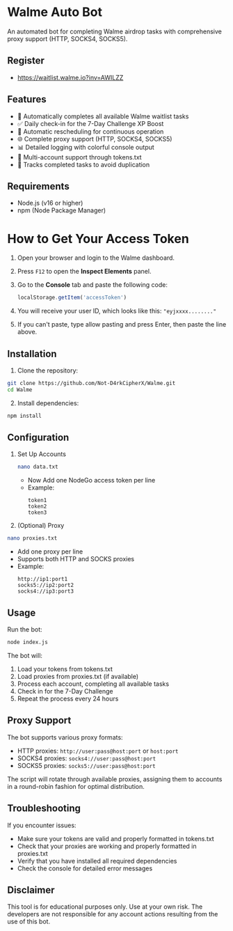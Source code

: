 # Walme Auto Bot

An automated bot for completing Walme airdrop tasks with comprehensive proxy support (HTTP, SOCKS4, SOCKS5).

## Register

- https://waitlist.walme.io?inv=AWILZZ

## Features

- 🚀 Automatically completes all available Walme waitlist tasks
- ✅ Daily check-in for the 7-Day Challenge XP Boost
- 🔄 Automatic rescheduling for continuous operation 
- 🌐 Complete proxy support (HTTP, SOCKS4, SOCKS5)
- 📊 Detailed logging with colorful console output
- 👥 Multi-account support through tokens.txt
- 🔄 Tracks completed tasks to avoid duplication

## Requirements

- Node.js (v16 or higher)
- npm (Node Package Manager)
  
# How to Get Your Access Token

1. Open your browser and login to the Walme dashboard.
2. Press `F12` to open the **Inspect Elements** panel.
3. Go to the **Console** tab and paste the following code:

   ```javascript
   localStorage.getItem('accessToken')
   ```

4. You will receive your user ID, which looks like this: `"eyjxxxx........"`
5. If you can't paste, type allow pasting and press Enter, then paste the line above.

## Installation

1. Clone the repository:
```bash
git clone https://github.com/Not-D4rkCipherX/Walme.git
cd Walme
```

2. Install dependencies:
```bash
npm install
```

## Configuration

1. Set Up Accounts
    ```bash
   nano data.txt
   ```
   - Now Add one NodeGo access token per line
   - Example:
     ```
     token1
     token2
     token3
     ```

3. (Optional) Proxy
 ```bash
nano proxies.txt
```
   - Add one proxy per line
   - Supports both HTTP and SOCKS proxies
   - Example:
     ```
     http://ip1:port1
     socks5://ip2:port2
     socks4://ip3:port3
     ```
## Usage

Run the bot:
```bash
node index.js
```

The bot will:
1. Load your tokens from tokens.txt
2. Load proxies from proxies.txt (if available)
3. Process each account, completing all available tasks
4. Check in for the 7-Day Challenge
5. Repeat the process every 24 hours

## Proxy Support

The bot supports various proxy formats:

- HTTP proxies: `http://user:pass@host:port` or `host:port`
- SOCKS4 proxies: `socks4://user:pass@host:port`
- SOCKS5 proxies: `socks5://user:pass@host:port`

The script will rotate through available proxies, assigning them to accounts in a round-robin fashion for optimal distribution.

## Troubleshooting

If you encounter issues:

- Make sure your tokens are valid and properly formatted in tokens.txt
- Check that your proxies are working and properly formatted in proxies.txt
- Verify that you have installed all required dependencies
- Check the console for detailed error messages
  
## Disclaimer

This tool is for educational purposes only. Use at your own risk. The developers are not responsible for any account actions resulting from the use of this bot.
